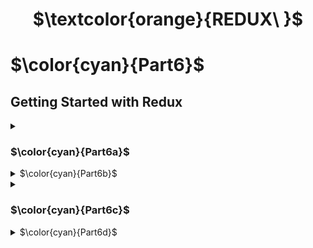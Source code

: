 <h1 align="center"> $\textcolor{orange}{REDUX\ }$
</h1>

# $\color{cyan}{Part6}$

## Getting Started with Redux

<details>
<summary>

### $\color{cyan}{Part6a}$

 </summary>

- $\color{lightgreen}{Exercise\ 6.1\ -\ 6.2}$ uses `unicafe` base project from part 1 to handle the state management with Redux.

- $\color{lightgreen}{Exercise\ 6.3\ -\ 6.8}$ uses `anecdotes` base project from part 1 to handle the state management with Redux.

</details>

<details>
<summary>
 $\color{cyan}{Part6b}$

 </summary>

- $\color{lightgreen}{Exercise\ 6.9\ -\ 6.13}$ Continue from `Exercise 6.8` this section focus on implementation of `many reduces` and `Redux Toolkit`.

</details>

<details>

<summary>

### $\color{cyan}{Part6c}$

 </summary>

- $\color{lightgreen}{Exercise\ 6.16\ -\ 6.19}$
  This section focus on implementation of sending data to backend and creating asynchoronous action with `Redux Thunk` library.

</details>

<details>
<summary>
 $\color{cyan}{Part6d}$

 </summary>

- $\color{lightgreen}{Exercise\ 6.20\ -\ 6.24}$
  This section focus on implementation of managing data to server using `React Query` and `useReducer` to pass state component.

</details>
